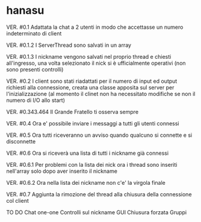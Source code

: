 # hanasu
VER. #0.1
Adattata la chat a 2 utenti in modo che accettasse un numero indeterminato di client

VER. #0.1.2
I ServerThread sono salvati in un array

VER. #0.1.3
I nickname vengono salvati nel proprio thread e chiesti all'ingresso, una volta selezionato il nick si è ufficialmente operativi (non sono presenti controlli)

VER. #0.2
I client sono stati riadattati per il numero di input ed output richiesti alla connessione, creata una classe apposita sul server per l'inizializzazione
(al momento il clinet non ha necessitato modifiche se non il numero di I/O allo start)

VER. #0.343.464
Il Grande Fratello ti osserva sempre

VER. #0.4
Ora e' possibile inviare i messaggi a tutti gli utenti connessi

VER. #0.5
Ora tutti riceveranno un avviso quando qualcuno si connette e si disconnette

VER. #0.6
Ora si riceverà una lista di tutti i nickname già connessi

VER. #0.6.1
Per problemi con la lista dei nick ora i thread sono inseriti nell'array solo dopo aver inserito il nickname

VER. #0.6.2
Ora nella lista dei nickname non c'e' la virgola finale

VER. #0.7
Aggiunta la rimozione del thread alla chiusura della connessione col client

TO DO
Chat one-one
Controlli sul nickname
GUI
Chiusura forzata
Gruppi
